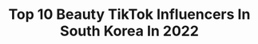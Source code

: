 ---
title: Top 10 Beauty TikTok Influencers In South Korea In 2022
description: >-
  Find top beauty TikTok influencers in South Korea in 2022. Most popular hashtags: #beauty #fyp #makeup #foryou.
platform: TikTok
hits: 38
text_top: Discover the best TikTok accounts on inBeat.
text_bottom: Our database holds 38 TikTok influencers like this in South Korea for you to connect with.
profiles:
  - username: "zon_kis"
    fullname: >-
      죵키 Jongkey🇰🇷
    bio: >-
      XXXXX Project 💄Beauty Creator 뷰티크리에이터 IG：zon_kis novsent@naver.com
    location: "South Korea"
    followers: 3000000
    engagement: 1361
    commentsToLikes: 0.014261
    id: ck83ysu5zvew50j78ydohgxlq
    verified: true
    hashtags: "#videoapp, #korean, #makeup, #hallowwenmakeup"
  - username: "out_of_manaa"
    fullname: >-
      out_of_mana
    bio: >-
      🌸 リサ | Lisa | 리사 🌸 (K-)Beauty • Make Up • Fashion Seoul 📍 my socials🔽
    location: "South Korea"
    followers: 31900
    engagement: 1197
    commentsToLikes: 0.015260
    id: ckb9qgaxgm9680j23bazbl0u1
    verified: false
    hashtags: "#btsxarmy, #hongdae, #koreatravel, #lifeinkorea"
  - username: "juneytutela"
    fullname: >-
      쥬니Juney
    bio: >-
      Fashion•Beauty•Lifestyle 🇰🇷🇪🇸🇺🇸🇫🇷🇨🇳Follow IG💕 👇🏻스페인 학교급식은 처음이지?
    location: "South Korea"
    followers: 528500
    engagement: 957
    commentsToLikes: 0.016457
    id: ck9a5d6hqyex70j785mjws32v
    verified: true
    hashtags: "#juney, #parati, #pov, #fyp"
  - username: "ara_spring"
    fullname: >-
      Ara_spring
    bio: >-
      @ara_spring beauty creator 🇰🇷 💌hyunn001@naver.com
    location: "South Korea"
    followers: 496200
    engagement: 678
    commentsToLikes: 0.005724
    id: ck8qeiyy2st6e0j78mkw2fb8u
    verified: false
    hashtags: "#eyemakeup, #ysl, #makeupvideo, #kbeauty"
  - username: "simplystephanie_r"
    fullname: >-
      Stephanie Rivera
    bio: >-
      𝑊𝑖𝑓𝑒•𝑀𝑜𝑚•𝑀𝑎𝑘𝑒𝑢𝑝 𝐿𝑜𝑣𝑒𝑟 𝑈𝑆𝐴𝐹•𝐴𝑐𝑓𝑡 𝑀𝑎𝑖𝑛𝑡𝑎𝑖𝑛𝑒𝑟
    location: "South Korea"
    followers: 22200
    engagement: 1282
    commentsToLikes: 0.169044
    id: ckculyjsdhgl50j237phd7bwa
    verified: false
    hashtags: "#denim4all, #makeup, #beauty, #covid"
  - username: "lily_korea"
    fullname: >-
      Lily🌷
    bio: >-
      Live in South Korea 🇰🇷 Just for fun! ;)
    location: "South Korea"
    followers: 84700
    engagement: 245
    commentsToLikes: 0.043261
    id: ckcjpwaicgjl00j2320kp2487
    verified: false
    hashtags: "#tiktoker, #korean, #fyp, #girlfriend"
  - username: "chengdamunni"
    fullname: >-
      청담언니
    bio: >-
      인생은 40부터 🙂🙃 요리하는 메이크업 아티스트
    location: "South Korea"
    followers: 1200000
    engagement: 892
    commentsToLikes: 0.014023
    id: ck92wvejbw2lg0j78uklcfz1g
    verified: true
    hashtags: "#foryou, #beauty, #180, #fyp"
  - username: "chr_forever"
    fullname: >-
      차홍룸 용산센트럴점 장영원
    bio: >-
      
    location: "South Korea"
    followers: 24000
    engagement: 312
    commentsToLikes: 0.007837
    id: ck9215g1agx7d0j7851y7gboe
    verified: false
    hashtags: "#hairtip, #beauty, #tip, #hairstyling"
  - username: "minton_harin"
    fullname: >-
      김하린
    bio: >-
      𝕂𝕀𝕄 ℍ𝔸ℝ𝕀ℕ 金荷潾 𝕄𝕪 𝕙𝕠𝕓𝕓𝕪 𝕚𝕤 𝕓𝕒𝕕𝕞𝕚𝕟𝕥𝕠𝕟. 민턴하린
    location: "South Korea"
    followers: 17000
    engagement: 273
    commentsToLikes: 0.006179
    id: ckbqdf7nrzcur0j23f145kr7o
    verified: false
    hashtags: "#tiktok, #flex, #tiktokkorea, #yonex"
  - username: "dewsisters"
    fullname: >-
      Dewsisters
    bio: >-
      듀자매 영주 정주 👭🇰🇷 Insta&Youtube: dewsisters 겟잇뷰티 라이브!!!
    location: "South Korea"
    followers: 3400000
    engagement: 1304
    commentsToLikes: 0.021879
    id: ck9euyutsfrzh0j78lcrsmfd1
    verified: true
    hashtags: "#foryou, #dewsisters, #duet, #fyp"
---